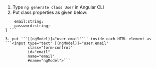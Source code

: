 1. Type ```ng generate class User``` in Angular CLI
2. Put class properties as given below:

``` export class User{
    email:string;
    password:string;
} ```

3. put ```[(ngModel)]="user.email"``` inside each HTML element as  ```<input type="text" [(ngModel)]="user.email" 
          class="form-control"
          id="email"
          name="email"
          #name="ngModel">```